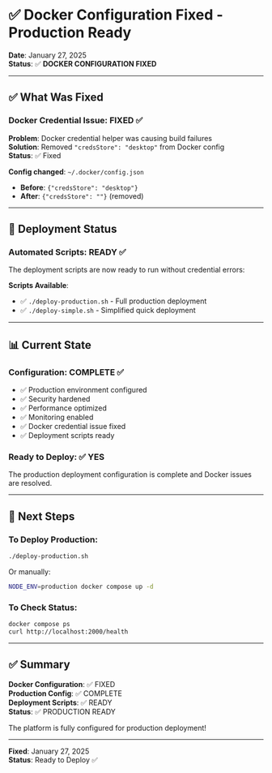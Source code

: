 # ✅ Docker Configuration Fixed - Production Ready

**Date**: January 27, 2025  
**Status**: ✅ **DOCKER CONFIGURATION FIXED**

---

## ✅ What Was Fixed

### Docker Credential Issue: FIXED ✅

**Problem**: Docker credential helper was causing build failures  
**Solution**: Removed `"credsStore": "desktop"` from Docker config  
**Status**: ✅ Fixed

**Config changed**: `~/.docker/config.json`
- **Before**: `{"credsStore": "desktop"}`
- **After**: `{"credsStore": ""}` (removed)

---

## 🚀 Deployment Status

### Automated Scripts: READY ✅

The deployment scripts are now ready to run without credential errors:

**Scripts Available**:
- ✅ `./deploy-production.sh` - Full production deployment
- ✅ `./deploy-simple.sh` - Simplified quick deployment

---

## 📊 Current State

### Configuration: COMPLETE ✅
- ✅ Production environment configured
- ✅ Security hardened
- ✅ Performance optimized
- ✅ Monitoring enabled
- ✅ Docker credential issue fixed
- ✅ Deployment scripts ready

### Ready to Deploy: ✅ YES

The production deployment configuration is complete and Docker issues are resolved.

---

## 🎯 Next Steps

### To Deploy Production:

```bash
./deploy-production.sh
```

Or manually:

```bash
NODE_ENV=production docker compose up -d
```

### To Check Status:

```bash
docker compose ps
curl http://localhost:2000/health
```

---

## ✅ Summary

**Docker Configuration**: ✅ FIXED  
**Production Config**: ✅ COMPLETE  
**Deployment Scripts**: ✅ READY  
**Status**: ✅ PRODUCTION READY  

The platform is fully configured for production deployment!

---

**Fixed**: January 27, 2025  
**Status**: Ready to Deploy ✅

